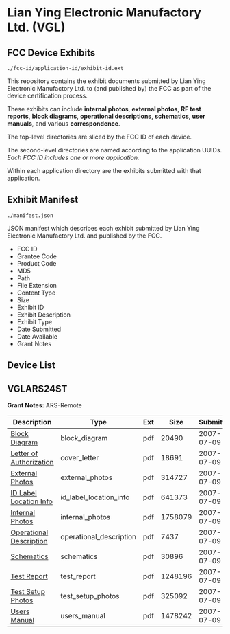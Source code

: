 # Lian Ying Electronic Manufactory Ltd. (VGL)
## FCC Device Exhibits

```
./fcc-id/application-id/exhibit-id.ext
```

This repository contains the exhibit documents submitted by Lian Ying Electronic Manufactory Ltd. to (and published by) the FCC as part of the device certification process.

These exhibits can include **internal photos**, **external photos**, **RF test reports**, **block diagrams**, **operational descriptions**, **schematics**, **user manuals**, and various **correspondence**.

The top-level directories are sliced by the FCC ID of each device.

The second-level directories are named according to the application UUIDs. *Each FCC ID includes one or more application.*

Within each application directory are the exhibits submitted with that application. 

## Exhibit Manifest

```
./manifest.json
```

JSON manifest which describes each exhibit submitted by Lian Ying Electronic Manufactory Ltd. and published by the FCC.

- FCC ID
- Grantee Code
- Product Code
- MD5
- Path
- File Extension
- Content Type
- Size
- Exhibit ID
- Exhibit Description
- Exhibit Type
- Date Submitted
- Date Available
- Grant Notes

## Device List
## VGLARS24ST
**Grant Notes:** ARS-Remote

| Description | Type | Ext | Size | Submitted | Available |
| ----------- | ---- | --- | ---- | --------- | --------- |
| [Block Diagram](VGLARS24ST/4d1a35d7beec0beb0ffb3dd96812877d/813426.pdf) | block_diagram | pdf | 20490 | 2007-07-09 | 2007-07-09 |
| [Letter of Authorization](VGLARS24ST/4d1a35d7beec0beb0ffb3dd96812877d/813431.pdf) | cover_letter | pdf | 18691 | 2007-07-09 | 2007-07-09 |
| [External Photos](VGLARS24ST/4d1a35d7beec0beb0ffb3dd96812877d/813428.pdf) | external_photos | pdf | 314727 | 2007-07-09 | 2007-07-09 |
| [ID Label Location Info](VGLARS24ST/4d1a35d7beec0beb0ffb3dd96812877d/813429.pdf) | id_label_location_info | pdf | 641373 | 2007-07-09 | 2007-07-09 |
| [Internal Photos](VGLARS24ST/4d1a35d7beec0beb0ffb3dd96812877d/813430.pdf) | internal_photos | pdf | 1758079 | 2007-07-09 | 2007-07-09 |
| [Operational Description](VGLARS24ST/4d1a35d7beec0beb0ffb3dd96812877d/813432.pdf) | operational_description | pdf | 7437 | 2007-07-09 | 2007-07-09 |
| [Schematics](VGLARS24ST/4d1a35d7beec0beb0ffb3dd96812877d/813427.pdf) | schematics | pdf | 30896 | 2007-07-09 | 2007-07-09 |
| [Test Report](VGLARS24ST/4d1a35d7beec0beb0ffb3dd96812877d/813433.pdf) | test_report | pdf | 1248196 | 2007-07-09 | 2007-07-09 |
| [Test Setup Photos](VGLARS24ST/4d1a35d7beec0beb0ffb3dd96812877d/813434.pdf) | test_setup_photos | pdf | 325092 | 2007-07-09 | 2007-07-09 |
| [Users Manual](VGLARS24ST/4d1a35d7beec0beb0ffb3dd96812877d/813435.pdf) | users_manual | pdf | 1478242 | 2007-07-09 | 2007-07-09 |

